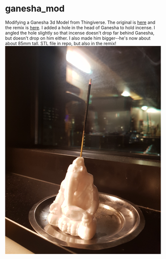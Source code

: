 # ganesha_mod
Modifying a Ganesha 3d Model from Thingiverse. The original is [here](https://www.thingiverse.com/thing:71422) and the remix is [here](https://www.thingiverse.com/thing:4776888).  I added a hole in the head of Ganesha to hold incense. I angled the hole slightly so that incense doesn't drop far behind Ganesha, but doesn't drop on him either. I also made him bigger--he's now about about 85mm tall. STL file in repo, but also in the remix!
![mod ganesha](./20210220_210357.jpg)
